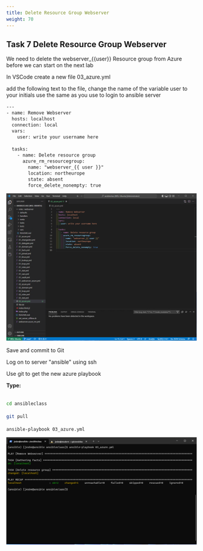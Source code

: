```yaml
---
title: Delete Resource Group Webserver
weight: 70
---
```


## Task 7 Delete Resource Group Webserver

We need to delete the webserver_{{user}} Resource group from Azure before we can start on the next lab

In VSCode create a new file 03_azure.yml

add the following text to the file, change the name of the variable user to your initials use the same as you use to login to ansible server

```ansible
---
- name: Remove Webserver
  hosts: localhost
  connection: local
  vars:
    user: write your username here

  tasks:
    - name: Delete resource group
      azure_rm_resourcegroup:
        name: "webserver_{{ user }}"
        location: northeurope
        state: absent
        force_delete_nonempty: true

```

![Alt text](images/025_delete_rg.png?raw=true "delete rg")

Save and commit to Git

Log on to server "ansible" using ssh

Use git to get the new azure playbook

**Type:**

```bash

cd ansibleclass

git pull

ansible-playbook 03_azure.yml

```

![Alt text](images/026_delete_rg_run.png?raw=true "delete rg run")
